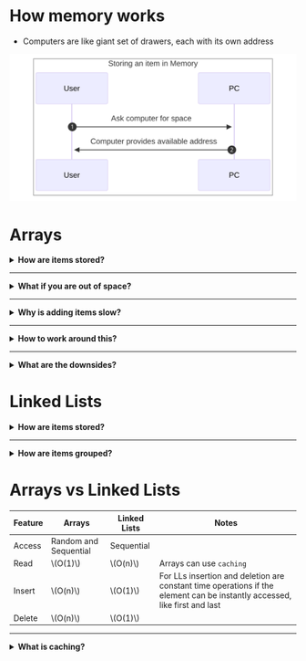 # How memory works

* Computers are like giant set of drawers, each with its own address

![Storing Item in Memory](images/storing-item.svg)


# Arrays

<details><summary><b>How are items stored?</b></summary>

> Contiguosly
</details>

---
<details><summary><b>What if you are out of space?</b></summary>

> Items relocate to fit
</details>

---
<details><summary><b>Why is adding items slow?</b></summary>

> The array need to relocate for every new one
</details>

---
<details><summary><b>How to work around this?</b></summary>

> Ask for more memory than needed
</details>

---

<details><summary><b>What are the downsides?</b></summary>

> 1. If the extra is unused it's wasted

> 2. You may need more still
</details>


# Linked Lists

<details><summary><b>How are items stored?</b></summary>

> Anywhere in memory
</details>

---
<details><summary><b>How are items grouped?</b></summary>

> Their memory addresses are linked using pointers

> `POINTERS:` bit of memory that stores memory addresses
</details>


# Arrays vs Linked Lists

| Feature | Arrays | Linked Lists | Notes |
| --- | --- | --- | --- |
| Access | Random and Sequential | Sequential |
| Read | \\(O(1)\\) | \\(O(n)\\) | Arrays can use `caching`
| Insert | \\(O(n)\\) | \\(O(1)\\) | For LLs insertion and deletion are constant time operations if the element can be instantly accessed, like first and last
| Delete | \\(O(n)\\) | \\(O(1)\\) |

---
<details><summary><b>What is caching?</b></summary>

> Reading memory in chunks
</details>
